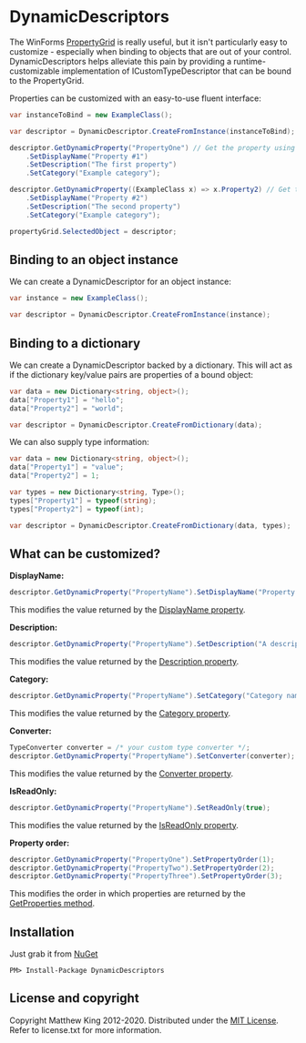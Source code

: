 # DynamicDescriptors

The WinForms [PropertyGrid](http://msdn.microsoft.com/en-us/library/system.windows.forms.propertygrid.aspx) is really useful, but it isn't particularly easy to customize - especially when binding to objects that are out of your control. DynamicDescriptors helps alleviate this pain by providing a runtime-customizable implementation of ICustomTypeDescriptor that can be bound to the PropertyGrid.

Properties can be customized with an easy-to-use fluent interface:

```csharp
var instanceToBind = new ExampleClass();

var descriptor = DynamicDescriptor.CreateFromInstance(instanceToBind);

descriptor.GetDynamicProperty("PropertyOne") // Get the property using its name.
    .SetDisplayName("Property #1")
    .SetDescription("The first property")
    .SetCategory("Example category");

descriptor.GetDynamicProperty((ExampleClass x) => x.Property2) // Get the property using an expression.
    .SetDisplayName("Property #2")
    .SetDescription("The second property")
    .SetCategory("Example category");

propertyGrid.SelectedObject = descriptor;
```

## Binding to an object instance

We can create a DynamicDescriptor for an object instance:

```csharp
var instance = new ExampleClass();

var descriptor = DynamicDescriptor.CreateFromInstance(instance);
```

## Binding to a dictionary

We can create a DynamicDescriptor backed by a dictionary. This will act as if the dictionary key/value pairs are properties of a bound object:

```csharp
var data = new Dictionary<string, object>();
data["Property1"] = "hello";
data["Property2"] = "world";

var descriptor = DynamicDescriptor.CreateFromDictionary(data);
```

We can also supply type information:

```csharp
var data = new Dictionary<string, object>();
data["Property1"] = "value";
data["Property2"] = 1;

var types = new Dictionary<string, Type>();
types["Property1"] = typeof(string);
types["Property2"] = typeof(int);

var descriptor = DynamicDescriptor.CreateFromDictionary(data, types);
```

## What can be customized?

**DisplayName:**

```csharp
descriptor.GetDynamicProperty("PropertyName").SetDisplayName("Property display name");
```

This modifies the value returned by the [DisplayName property](http://msdn.microsoft.com/en-us/library/system.componentmodel.memberdescriptor.displayname.aspx).

**Description:**

```csharp
descriptor.GetDynamicProperty("PropertyName").SetDescription("A description of the property");
```

This modifies the value returned by the [Description property](http://msdn.microsoft.com/en-us/library/system.componentmodel.memberdescriptor.description.aspx).

**Category:**

```csharp
descriptor.GetDynamicProperty("PropertyName").SetCategory("Category name");
```

This modifies the value returned by the [Category property](http://msdn.microsoft.com/en-us/library/system.componentmodel.memberdescriptor.category.aspx).

**Converter:**

```csharp
TypeConverter converter = /* your custom type converter */;
descriptor.GetDynamicProperty("PropertyName").SetConverter(converter);
```

This modifies the value returned by the [Converter property](http://msdn.microsoft.com/en-us/library/system.componentmodel.propertydescriptor.converter.aspx).

**IsReadOnly:**

```csharp
descriptor.GetDynamicProperty("PropertyName").SetReadOnly(true);
```

This modifies the value returned by the [IsReadOnly property](http://msdn.microsoft.com/en-us/library/system.componentmodel.propertydescriptor.isreadonly.aspx).

**Property order:**

```csharp
descriptor.GetDynamicProperty("PropertyOne").SetPropertyOrder(1);
descriptor.GetDynamicProperty("PropertyTwo").SetPropertyOrder(2);
descriptor.GetDynamicProperty("PropertyThree").SetPropertyOrder(3);
```

This modifies the order in which properties are returned by the [GetProperties method](http://msdn.microsoft.com/en-us/library/hc91c96t.aspx).

## Installation

Just grab it from [NuGet](https://www.nuget.org/packages/DynamicDescriptors/)

```
PM> Install-Package DynamicDescriptors
```

## License and copyright

Copyright Matthew King 2012-2020.
Distributed under the [MIT License](http://opensource.org/licenses/MIT). Refer to license.txt for more information.
